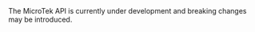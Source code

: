 <aside class="warning">
  The MicroTek API is currently under development and breaking changes may be introduced.
</aside>